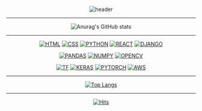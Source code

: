 
<div align=center>

![header](https://capsule-render.vercel.app/api?type=Waving&color=timeAuto&height=300&section=header&text=AI-Engineer%20&fontSize=90)
	
---

![Anurag's GitHub stats](https://github-readme-stats.vercel.app/api?username=kimsoosoo0928&show_icons=true&theme=dark)
	
  ---                          
	
[![HTML](https://img.shields.io/badge/HTML-E34F26?style=flat-square&logo=HTML5&logoColor=white)](github.com/Joowon0220/TODO-List) [![CSS](https://img.shields.io/badge/CSS-1572B6?style=flat-square&logo=CSS3&logoColor=white)](github.com/Joowon0220/TODO-List) [![PYTHON](https://img.shields.io/badge/Python-3776AB?style=flat-square&logo=Python&logoColor=white)](github.com/Joowon0220/TODO-List)  [![REACT](https://img.shields.io/badge/React-61DAFB?style=flat-square&logo=React&logoColor=black)](github.com/Joowon0220/TODO-List) [![DJANGO](https://img.shields.io/badge/Django-092E20?style=flat-square&logo=Django&logoColor=white)](github.com/Joowon0220/TODO-List) 


[![PANDAS](https://img.shields.io/badge/Pandas-150458?style=flat-square&logo=pandas&logoColor=white)](github.com/Joowon0220/TODO-List) [![NUMPY](https://img.shields.io/badge/NumPy-013243?style=flat-square&logo=NumPy&logoColor=white)](github.com/Joowon0220/TODO-List) [![OPENCV](https://img.shields.io/badge/OpenCV-5C3EE8?style=flat-square&logo=OpenCV&logoColor=white)](github.com/Joowon0220/TODO-List) 
	
[![TF](https://img.shields.io/badge/TensorFlow-FF6F00?style=flat-square&logo=TensorFlow&logoColor=white)](github.com/Joowon0220/TODO-List) [![KERAS](https://img.shields.io/badge/Keras-D00000?style=flat-square&logo=Keras&logoColor=white)](github.com/Joowon0220/TODO-List) [![PYTORCH](https://img.shields.io/badge/PyTorch-EE4C2C?style=flat-square&logo=PyTorch&logoColor=white)](github.com/Joowon0220/TODO-List) 
[![AWS](https://img.shields.io/badge/AWS-232F3E?style=flat-square&logo=AmazonAWS&logoColor=white)](github.com/Joowon0220/TODO-List)
	
 ---
	
[![Top Langs](https://github-readme-stats.vercel.app/api/top-langs/?username=kimsoosoo0928&layout=compact)](https://github.com/anuraghazra/github-readme-stats)
	
---
	
[![Hits](https://hits.seeyoufarm.com/api/count/incr/badge.svg?url=https%3A%2F%2Fgithub.com%2Fzzsza)](https://hits.seeyoufarm.com) 
	
  
</div>
